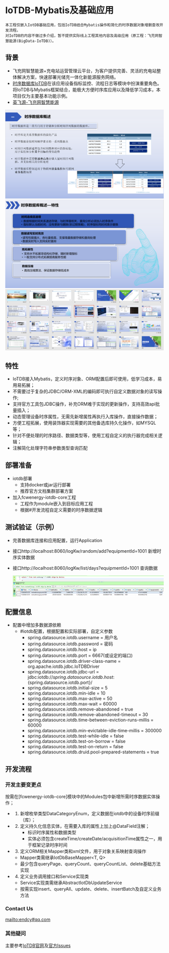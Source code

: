 # IoTDB-Mybatis及基础应用
    本工程仅嵌入IotDB基础应用，包括IoTDB结合Mybatis操作和简化的时序数据对象增删查改开发流程。
    对IoTDB的内容不做过多介绍，暂不提供实际线上工程其他内容及高级应用（原工程：飞充网智慧能源(BigData-IoTDB)）。

## 背景
- 飞充网智慧能源+充电站运营管理云平台，为客户提供完善、灵活的充电站整体解决方案，快速部署光储充一体化新能源服务网络。
- [时序数据库IoTDB](https://iotdb.apache.org/)在该应用设备指标监控、流程日志等模块中扮演重要角色。将IoTDB与Mybatis框架结合，能极大方便时序库应用以及降低学习成本，本项目仅为主要基本功能示例。
- <a href='https://fycev.com/'>英飞源-飞充网智慧能源</a>

<img src="source/img_1.png" alt="概述">
<img src="source/img_2.png" alt="特性">
<img src="source/img.png" alt="飞充网智慧能源-IoTDB应用">

## 特性

- IoTDB接入Mybatis，定义时序对象、ORM配置后即可使用，低学习成本，易用易拓展；
- 不需要过于复杂的JDBC/ORM-XML的编码即可执行自定义数据对象的读写操作;
- 支持官方工具包JDBC操作，补充ORM难于实现的更新操作，支持高效api批量插入；
- 动态管理设备时序属性，无需先新增属性再执行入库操作，直接操作数据；
- 方便工程拓展，使用装饰器实现需要的其他备选库持久化操作，如MYSQL等；
- 针对不便处理的时序路径、数据类型等，使用工程自定义的执行器完成相关逻辑；
- 注解简化处理字符串参数类型查询匹配

## 部署准备

- iotdb部署
    - 支持docker或jar运行部署
    - 推荐官方文档集群部署方案
- 加入fcwenergy-iotdb-core工程
    - 工程作为module嵌入到目标应用工程
    - 根据#开发流程自定义需要的时序数据逻辑

## 测试验证（示例）

- 完善数据库连接和应用配置，运行Application
- 接口http://localhost:8060/logKw/random/add?equipmentId=1001 新增时序实体数据
- 接口http://localhost:8060/logKw/list/days?equipmentId=1001 查询数据

  <img src="source/img_3.png" alt="测试验证示例">

## 配置信息

- 配置中增加多数据源依赖
    - #iotdb配置，根据配置和实际部署，自定义参数
        - spring.datasource.iotdb.username = 用户名
        - spring.datasource.iotdb.password = 密码
        - spring.datasource.iotdb.host = ip
        - spring.datasource.iotdb.port = 6667(或设定的端口)
        - spring.datasource.iotdb.driver-class-name = org.apache.iotdb.jdbc.IoTDBDriver
        - spring.datasource.iotdb.jdbc-url = jdbc:iotdb://${spring.datasource.iotdb.host}:${spring.datasource.iotdb.port}/
        - spring.datasource.iotdb.initial-size = 5
        - spring.datasource.iotdb.min-idle = 10
        - spring.datasource.iotdb.max-active = 50
        - spring.datasource.iotdb.max-wait = 60000
        - spring.datasource.iotdb.remove-abandoned = true
        - spring.datasource.iotdb.remove-abandoned-timeout = 30
        - spring.datasource.iotdb.time-between-eviction-runs-millis = 60000
        - spring.datasource.iotdb.min-evictable-idle-time-millis = 300000
        - spring.datasource.iotdb.test-while-idle = false
        - spring.datasource.iotdb.test-on-borrow = false
        - spring.datasource.iotdb.test-on-return = false
        - spring.datasource.iotdb.druid.pool-prepared-statements = true

## 开发流程
### 开发主要变更点
按需在[fcwenergy-iotdb-core]模块中的Modules包中新增所需时序数据实体操作；

-
    1. 新增枚举类型DataCategoryEnum，定义数据在iotdb中的设备时序前缀（库）；
-
    2. 定义持久化信息实体，在需要入库的属性上加上@DataField注解；
        - 标识时序属性和数据类型
        - 实体必须包含createTime/createDate/acquisitionTime属性之一，用于框架记录时序时间
-
    3. 定义ORM相关Mapper类和xml文件，用于对象关系映射查询操作

    - Mapper类需继承IotDbBaseMapper<T, Q>
    - 最少包含queryPage、queryCount、queryCountList、delete基础方法实现
-
    4. 定义业务调用接口和Service实现类

    - Service实现类需继承AbstractIotDbUpdateService<T>
    - 按需实现insert、queryAll、update、delete、insertBatch及自定义业务方法

### Contact Us  
<mailto:endcy#qq.com>

### 其他疑问
主要参考<a href="https://iotdb.apache.org/">IoTDB官网</a>及<a href = "https://github.com/apache/iotdb/issues">官方Issues</a>  
